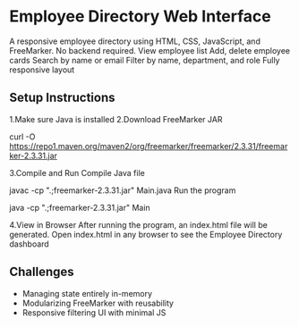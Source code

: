# Employee Directory Web Interface

A responsive employee directory using HTML, CSS, JavaScript, and FreeMarker. No backend required.
View employee list
Add, delete employee cards
Search by name or email
Filter by name, department, and role
Fully responsive layout

## Setup Instructions

1.Make sure Java is installed
2.Download FreeMarker JAR

curl -O https://repo1.maven.org/maven2/org/freemarker/freemarker/2.3.31/freemarker-2.3.31.jar

3.Compile and Run
Compile Java file

javac -cp ".;freemarker-2.3.31.jar" Main.java
Run the program

java -cp ".;freemarker-2.3.31.jar" Main

4.View in Browser After running the program, an index.html file will be generated. Open index.html in any browser to see the Employee Directory dashboard

## Challenges

- Managing state entirely in-memory
- Modularizing FreeMarker with reusability
- Responsive filtering UI with minimal JS
